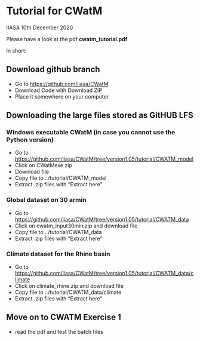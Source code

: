 # Tutorial for CWatM

IIASA
10th December 2020

Please have a look at the pdf **cwatm_tutorial.pdf**


In short:


## Download github branch

- Go to https://github.com/iiasa/CWatM
- Download Code with Download ZIP
- Place it somewhere on your computer

## Downloading the large files stored as GitHUB LFS

### Windows executable CWatM (in case you cannot use the Python version)

- Go to https://github.com/iiasa/CWatM/tree/version1.05/tutorial/CWATM_model
- Click on CWatMexe.zip
- Download file
- Copy file to ../tutorial/CWATM_model
- Extract .zip files with “Extract here”

### Global dataset on 30 armin

- Go to https://github.com/iiasa/CWatM/tree/version1.05/tutorial/CWATM_data
- Click on cwatm_input30min.zip and download file
- Copy file to ../tutorial/CWATM_data
- Extract .zip files with “Extract here”

### Climate dataset for the Rhine basin

- Go to https://github.com/iiasa/CWatM/tree/version1.05/tutorial/CWATM_data/climate
- Click on climate_rhine.zip and download file
- Copy file to ../tutorial/CWATM_data/climate
- Extract .zip files with “Extract here”

## Move on to CWATM Exercise 1

- read the pdf and test the batch files
